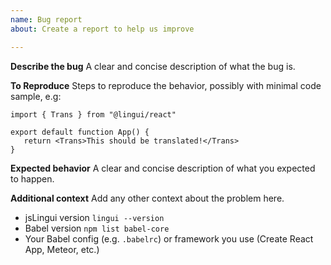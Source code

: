 ```yaml
---
name: Bug report
about: Create a report to help us improve

---
```


**Describe the bug**
A clear and concise description of what the bug is.

**To Reproduce**
Steps to reproduce the behavior, possibly with minimal code sample, e.g:

```
import { Trans } from "@lingui/react"

export default function App() {
   return <Trans>This should be translated!</Trans>
}
```

**Expected behavior**
A clear and concise description of what you expected to happen.

**Additional context**
Add any other context about the problem here.

- jsLingui version ``lingui --version``
- Babel version ``npm list babel-core``
- Your Babel config (e.g. `.babelrc`) or framework you use (Create React App, Meteor, etc.)
